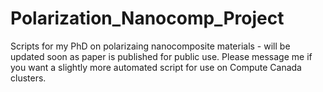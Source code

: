 # Polarization_Nanocomp_Project
 Scripts for my PhD on polarizaing nanocomposite materials - will be updated soon as paper is published for public use. Please message me if you want a slightly more automated script for use on Compute Canada clusters.

